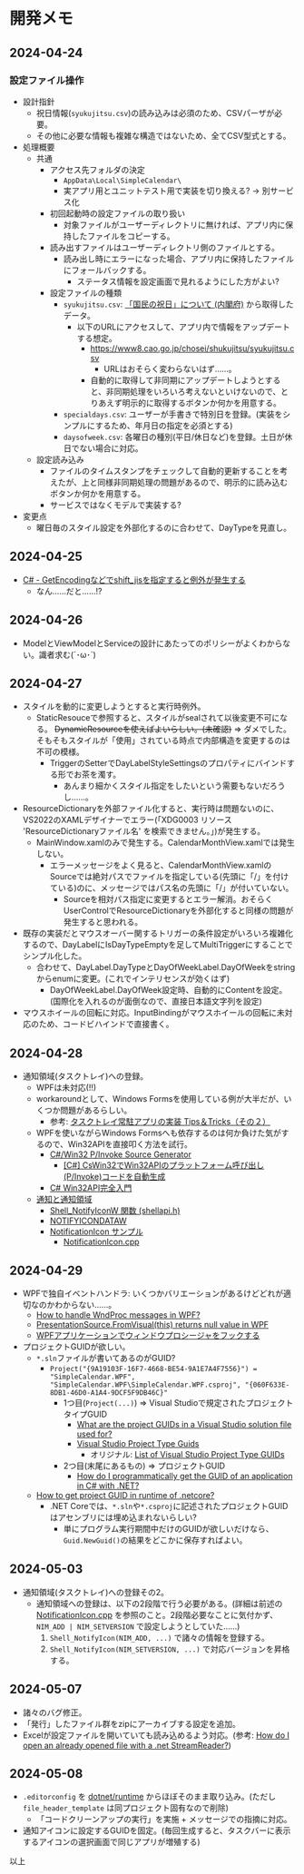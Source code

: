 開発メモ
========

2024-04-24
----------

### 設定ファイル操作

* 設計指針
    * 祝日情報(`syukujitsu.csv`)の読み込みは必須のため、CSVパーザが必要。
    * その他に必要な情報も複雑な構造ではないため、全てCSV型式とする。
* 処理概要
    * 共通
        * アクセス先フォルダの決定
            * `AppData\Local\SimpleCalendar\`
            * 実アプリ用とユニットテスト用で実装を切り換える? → 別サービス化
        * 初回起動時の設定ファイルの取り扱い
            * 対象ファイルがユーザーディレクトリに無ければ、アプリ内に保持したファイルをコピーする。
        * 読み出すファイルはユーザーディレクトリ側のファイルとする。
            * 読み出し時にエラーになった場合、アプリ内に保持したファイルにフォールバックする。
                * ステータス情報を設定画面で見れるようにした方がよい?
        * 設定ファイルの種類
            * `syukujitsu.csv`: [「国民の祝日」について (内閣府)](https://www8.cao.go.jp/chosei/shukujitsu/gaiyou.html) から取得したデータ。
                * 以下のURLにアクセスして、アプリ内で情報をアップデートする想定。
                    * https://www8.cao.go.jp/chosei/shukujitsu/syukujitsu.csv
                        * URLはおそらく変わらないはず……。
                    * 自動的に取得して非同期にアップデートしようとすると、非同期処理をいろいろ考えないといけないので、とりあえず明示的に取得するボタンか何かを用意する。
            * `specialdays.csv`: ユーザーが手書きで特別日を登録。(実装をシンプルにするため、年月日の指定を必須とする)
            * `daysofweek.csv`: 各曜日の種別(平日/休日など)を登録。土日が休日でない場合に対応。
    * 設定読み込み
        * ファイルのタイムスタンプをチェックして自動的更新することを考えたが、上と同様非同期処理の問題があるので、明示的に読み込むボタンか何かを用意する。
        * サービスではなくモデルで実装する?
* 変更点
    * 曜日毎のスタイル設定を外部化するのに合わせて、DayTypeを見直し。

2024-04-25
----------

* [C# - GetEncodingなどでshift_jisを指定すると例外が発生する](https://www.curict.com/item/72/72d5fb2.html)
    * なん……だと……!?

2024-04-26
----------

* ModelとViewModelとServiceの設計にあたってのポリシーがよくわからない。識者求む(´･ω･`)

2024-04-27
----------

* スタイルを動的に変更しようとすると実行時例外。
    * StaticResouceで参照すると、スタイルがsealされて以後変更不可になる。 ~~DynamicResourceを使えばよいらしい。(未確認)~~ ⇒ ダメでした。そもそもスタイルが「使用」されている時点で内部構造を変更するのは不可の模様。
        * TriggerのSetterでDayLabelStyleSettingsのプロパティにバインドする形でお茶を濁す。
            * あんまり細かくスタイル指定をしたいという需要もないだろうし……。
* ResourceDictionaryを外部ファイル化すると、実行時は問題ないのに、VS2022のXAMLデザイナーでエラー(「XDG0003 リソース 'ResourceDictionaryファイル名' を検索できません。」)が発生する。
    * MainWindow.xamlのみで発生する。CalendarMonthView.xamlでは発生しない。
        * エラーメッセージをよく見ると、CalendarMonthView.xamlのSourceでは絶対パスでファイルを指定している(先頭に「/」を付けている)のに、メッセージではパス名の先頭に「/」が付いていない。
            * Sourceを相対パス指定に変更するとエラー解消。おそらくUserControlでResourceDictionaryを外部化すると同様の問題が発生すると思われる。
* 既存の実装だとマウスオーバー関するトリガーの条件設定がいろいろ複雑化するので、DayLabelにIsDayTypeEmptyを足してMultiTriggerにすることでシンプル化した。
    * 合わせて、DayLabel.DayTypeとDayOfWeekLabel.DayOfWeekをstringからenumに変更。(これでインテリセンスが効くはず)
        * DayOfWeekLabel.DayOfWeek設定時、自動的にContentを設定。(国際化を入れるのが面倒なので、直接日本語文字列を設定)
* マウスホイールの回転に対応。InputBindingがマウスホイールの回転に未対応のため、コードビハインドで直接書く。

2024-04-28
----------

* 通知領域(タスクトレイ)への登録。
    * WPFは未対応(!!)
    * workaroundとして、Windows Formsを使用している例が大半だが、いくつか問題があるらしい。
        * 参考: [タスクトレイ常駐アプリの実装 Tips＆Tricks（その２）](https://hnx8.hatenablog.com/entry/20131102/1383415896)
    * WPFを使いながらWindows Formsへも依存するのは何か負けた気がするので、Win32APIを直接叩く方法を試行。
        * [C#/Win32 P/Invoke Source Generator](https://github.com/microsoft/CsWin32)
            * [\[C#\] CsWin32でWin32APIのプラットフォーム呼び出し(P/Invoke)コードを自動生成](https://qiita.com/radian-jp/items/a4509f9a44101fb2f30e)
        * [C# Win32API完全入門](https://qiita.com/nekotadon/items/f376d17de85dfb84fbd5)
    * [通知と通知領域](https://learn.microsoft.com/ja-jp/windows/win32/shell/notification-area)
        * [Shell_NotifyIconW 関数 (shellapi.h)](https://learn.microsoft.com/ja-jp/windows/win32/api/shellapi/nf-shellapi-shell_notifyiconw)
        * [NOTIFYICONDATAW](https://learn.microsoft.com/ja-jp/windows/win32/api/shellapi/ns-shellapi-notifyicondataw)
        * [NotificationIcon サンプル](https://learn.microsoft.com/ja-jp/windows/win32/shell/samples-notificationicon)
            * [NotificationIcon.cpp](https://github.com/microsoft/Windows-classic-samples/blob/main/Samples/Win7Samples/winui/shell/appshellintegration/NotificationIcon/NotificationIcon.cpp)

2024-04-29
----------

* WPFで独自イベントハンドラ: いくつかバリエーションがあるけどどれが適切なのかわからない……。
    * [How to handle WndProc messages in WPF?](https://stackoverflow.com/questions/624367/how-to-handle-wndproc-messages-in-wpf)
    * [PresentationSource.FromVisual(this) returns null value in WPF](https://stackoverflow.com/questions/11204251/presentationsource-fromvisualthis-returns-null-value-in-wpf)
    * [WPFアプリケーションでウィンドウプロシージャをフックする](https://qiita.com/tricogimmick/items/86141bc33c0e06e9d2e9)
* プロジェクトGUIDが欲しい。
    * `*.sln`ファイルが書いてあるのがGUID?
        * `Project("{9A19103F-16F7-4668-BE54-9A1E7A4F7556}") = "SimpleCalendar.WPF", "SimpleCalendar.WPF\SimpleCalendar.WPF.csproj", "{060F633E-8DB1-46D0-A1A4-9DCF5F9DB46C}"`
            * 1つ目(`Project(...)`) ⇒ Visual Studioで規定されたプロジェクトタイプGUID
                * [What are the project GUIDs in a Visual Studio solution file used for?](https://stackoverflow.com/questions/2327202/what-are-the-project-guids-in-a-visual-studio-solution-file-used-for)
                * [Visual Studio Project Type Guids](https://github.com/JamesW75/visual-studio-project-type-guid)
                    * オリジナル: [List of Visual Studio Project Type GUIDs](https://www.codeproject.com/Reference/720512/List-of-Visual-Studio-Project-Type-GUIDs)
            * 2つ目(末尾にあるもの) ⇒ プロジェクトGUID
                * [How do I programmatically get the GUID of an application in C# with .NET?](https://stackoverflow.com/questions/502303/how-do-i-programmatically-get-the-guid-of-an-application-in-c-sharp-with-net)
    * [How to get project GUID in runtime of .netcore?](https://stackoverflow.com/questions/61071849/how-to-get-project-guid-in-runtime-of-netcore)
        * .NET Coreでは、`*.sln`や`*.csproj`に記述されたプロジェクトGUIDはアセンブリには埋め込まれないらしい?
            * 単にプログラム実行期間中だけのGUIDが欲しいだけなら、`Guid.NewGuid()`の結果をどこかに保存すればよい。

2024-05-03
----------

* 通知領域(タスクトレイ)への登録その2。
    * 通知領域への登録は、以下の2段階で行う必要がある。(詳細は前述の [NotificationIcon.cpp](https://github.com/microsoft/Windows-classic-samples/blob/main/Samples/Win7Samples/winui/shell/appshellintegration/NotificationIcon/NotificationIcon.cpp) を参照のこと。2段階必要なことに気付かず、`NIM_ADD | NIM_SETVERSION` で設定しようとしていた……)
        1. `Shell_NotifyIcon(NIM_ADD, ...)` で諸々の情報を登録する。
        2. `Shell_NotifyIcon(NIM_SETVERSION, ...)` で対応バージョンを昇格する。

2024-05-07
----------

* 諸々のバグ修正。
* 「発行」したファイル群をzipにアーカイブする設定を追加。
* Excelが設定ファイルを開いていても読み込めるよう対応。(参考: [How do I open an already opened file with a .net StreamReader?](https://stackoverflow.com/a/898017))

2024-05-08
----------

* `.editorconfig` を [dotnet/runtime](https://github.com/dotnet/runtime) からほぼそのまま取り込み。(ただし `file_header_template` は同プロジェクト固有なので削除)
    * 「コードクリーンアップの実行」を実施 + メッセージでの指摘に対応。
* 通知アイコンに設定するGUIDを固定。(毎回生成すると、タスクバーに表示するアイコンの選択画面で同じアプリが増殖する)

以上
